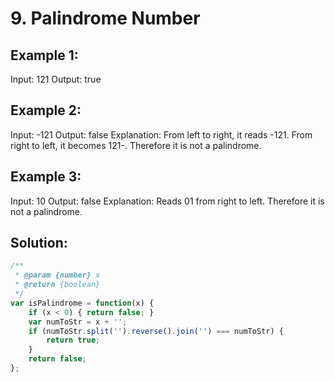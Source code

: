 # 9. Palindrome Number

## Example 1:

Input: 121
Output: true

## Example 2:

Input: -121
Output: false
Explanation: From left to right, it reads -121. From right to left, it becomes 121-. Therefore it is not a palindrome.

## Example 3:

Input: 10
Output: false
Explanation: Reads 01 from right to left. Therefore it is not a palindrome.

## Solution:

```javascript
/**
 * @param {number} x
 * @return {boolean}
 */
var isPalindrome = function(x) {
    if (x < 0) { return false; }
    var numToStr = x + '';
    if (numToStr.split('').reverse().join('') === numToStr) {
        return true;
    }
    return false;
};
```
